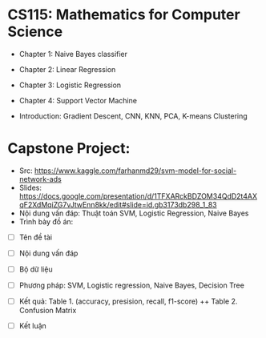 # CS115: Mathematics for Computer Science

- Chapter 1: Naive Bayes classifier

- Chapter 2: Linear Regression

- Chapter 3: Logistic Regression

- Chapter 4: Support Vector Machine

- Introduction: Gradient Descent, CNN, KNN, PCA, K-means Clustering

# Capstone Project:
- Src: https://www.kaggle.com/farhanmd29/svm-model-for-social-network-ads
- Slides: https://docs.google.com/presentation/d/1TFXARckBDZOM34QdD2t4AXqF2XdMqiZG7vJtwEnn8kk/edit#slide=id.gb3173db298_1_83
- Nội dung vấn đáp: Thuật toán SVM, Logistic Regression, Naive Bayes
- Trình bày đồ án:
- [ ] Tên đề tài
- [ ] Nội dung vấn đáp
- [ ] Bộ dữ liệu
- [ ] Phương pháp: SVM, Logistic regression, Naive Bayes, Decision Tree
- [ ] Kết quả: Table 1. (accuracy, presision, recall, f1-score) ++ Table 2. Confusion Matrix
- [ ] Kết luận

